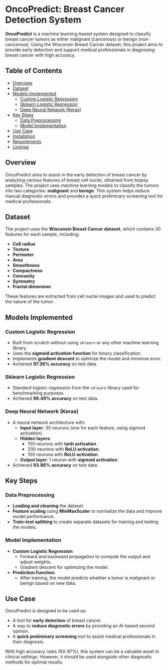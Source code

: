 # OncoPredict: Breast Cancer Detection System

**OncoPredict** is a machine learning-based system designed to classify breast cancer tumors as either malignant (cancerous) or benign (non-cancerous). Using the Wisconsin Breast Cancer dataset, this project aims to provide early detection and support medical professionals in diagnosing breast cancer with high accuracy.

## Table of Contents

- [Overview](#overview)
- [Dataset](#dataset)
- [Models Implemented](#models-implemented)
  - [Custom Logistic Regression](#custom-logistic-regression)
  - [Sklearn Logistic Regression](#sklearn-logistic-regression)
  - [Deep Neural Network (Keras)](#deep-neural-network-keras)
- [Key Steps](#key-steps)
  - [Data Preprocessing](#data-preprocessing)
  - [Model Implementation](#model-implementation)
- [Use Case](#use-case)
- [Installation](#installation)
- [Requirements](#requirements)
- [License](#license)

## Overview

OncoPredict aims to assist in the early detection of breast cancer by analyzing various features of breast cell nuclei, obtained from biopsy samples. The project uses machine learning models to classify the tumors into two categories: **malignant** and **benign**. This system helps reduce manual diagnostic errors and provides a quick preliminary screening tool for medical professionals.

## Dataset

The project uses the **Wisconsin Breast Cancer dataset**, which contains 30 features for each sample, including:
- **Cell radius**
- **Texture**
- **Perimeter**
- **Area**
- **Smoothness**
- **Compactness**
- **Concavity**
- **Symmetry**
- **Fractal dimension**

These features are extracted from cell nuclei images and used to predict the nature of the tumor.

## Models Implemented

### Custom Logistic Regression
- Built from scratch without using `sklearn` or any other machine learning library.
- Uses the **sigmoid activation function** for binary classification.
- Implements **gradient descent** to optimize the model and minimize error.
- Achieved **97.36% accuracy** on test data.

### Sklearn Logistic Regression
- Standard logistic regression from the `sklearn` library used for benchmarking purposes.
- Achieved **96.49% accuracy** on test data.

### Deep Neural Network (Keras)
- A neural network architecture with:
  - **Input layer**: 30 neurons (one for each feature, using sigmoid activation).
  - **Hidden layers**:
    - 100 neurons with **tanh activation**.
    - 200 neurons with **ReLU activation**.
    - 100 neurons with **ReLU activation**.
  - **Output layer**: 1 neuron with **sigmoid activation**.
- Achieved **93.86% accuracy** on test data.

## Key Steps

### Data Preprocessing
- **Loading and cleaning** the dataset.
- **Feature scaling** using **MinMaxScaler** to normalize the data and improve model performance.
- **Train-test splitting** to create separate datasets for training and testing the models.

### Model Implementation
- **Custom Logistic Regression**:
  - Forward and backward propagation to compute the output and adjust weights.
  - Gradient descent for optimizing the model.
- **Prediction Function**:
  - After training, the model predicts whether a tumor is malignant or benign based on new data.

## Use Case

OncoPredict is designed to be used as:
- A tool for **early detection** of breast cancer.
- A way to **reduce diagnostic errors** by providing an AI-based second opinion.
- A **quick preliminary screening** tool to assist medical professionals in their diagnosis.

With high accuracy rates (93-97%), this system can be a valuable asset in clinical settings. However, it should be used alongside other diagnostic methods for optimal results.
